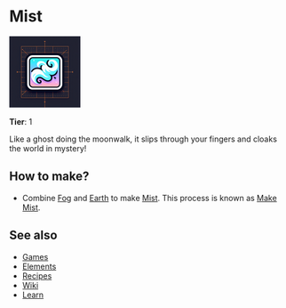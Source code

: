 # Mist

![](../images/item.mist.png)

**Tier**: 1

Like a ghost doing the moonwalk, it slips through your fingers and cloaks the world in mystery!

## How to make?

* Combine [Fog](/wiki/elements/fog) and [Earth](/wiki/elements/earth) to make [Mist](/wiki/elements/mist). This process is known as [Make Mist](/wiki/recipes/make-mist).

## See also

* [Games](/wiki/games)
* [Elements](/wiki/elements)
* [Recipes](/wiki/recipes)
* [Wiki](/wiki/index)
* [Learn](/learn/index)